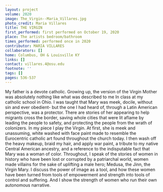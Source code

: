```yaml
---
layout: project
volume: 2020
image: The_Virgin--Maria_Villares.jpg
photo_credit: Maria Villares
title: THE VIRGIN
first_performed: first performed on October 19, 2020
place: The artists bedroom/bathroom
times_performed: performed once in 2020
contributor: MARIA VILLARES
collaborators: []
home: Columbus, OH & Louisville KY
links: []
contact: villares.4@osu.edu
footnote: ''
tags: []
pages: 536-537
---
```



My father is a devote catholic. Growing up, the version of the Virgin Mother was absolutely nothing like what was described to me In class at my catholic school in Ohio. I was taught that Mary was meek, docile, without sin and ever obedient- but the one I had heard of, through a Latin American perspective, was a protector. There are stories of her appearing to help migrants cross the border, saving whole cities that were lit aflame by leading the people to safety, and protecting the people from the wrath of colonizers. 
In my piece I play the Virgin. At first, she is meek and unassuming, white washed with face paint made to resemble the Eurocentric catholic art found throughout the church today. I then wash off the heavy makeup, braid my hair, and apply war paint, a tribute to my native Central American ancestry, and a reference to the indisputable fact that Mary was a woman of color. Throughout, I speak of the stories of women in history who have been lost or corrupted by a patriarchal world, women made villains for the sake of uplifting a male hero; Medusa, the Jinn, the Virgin Mary. I discuss the power of image as a tool, and how these women have been turned from tools of empowerment and strength into tools of control and suffering. And I show the strength of women who run their own autonomous narrative.
